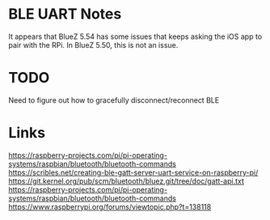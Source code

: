 # BLE UART Notes
It appears that BlueZ 5.54 has some issues that keeps asking the iOS app to pair with the RPi. In BlueZ 5.50, this is not an issue.

# TODO
Need to figure out how to gracefully disconnect/reconnect BLE

# Links
https://raspberry-projects.com/pi/pi-operating-systems/raspbian/bluetooth/bluetooth-commands
https://scribles.net/creating-ble-gatt-server-uart-service-on-raspberry-pi/
https://git.kernel.org/pub/scm/bluetooth/bluez.git/tree/doc/gatt-api.txt
https://raspberry-projects.com/pi/pi-operating-systems/raspbian/bluetooth/bluetooth-commands
https://www.raspberrypi.org/forums/viewtopic.php?t=138118
